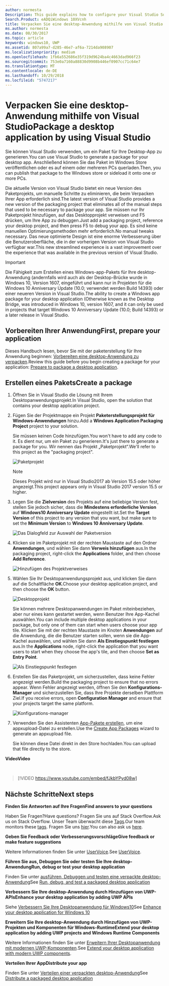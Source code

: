 ```yaml
---
author: normesta
Description: This guide explains how to configure your Visual Studio Solution to edit, debug, and package desktop application.
Search.Product: eADQiWindows 10XVcnh
title: Verpacken Sie eine desktop-Anwendung mithilfe von Visual Studio
ms.author: normesta
ms.date: 08/30/2017
ms.topic: article
keywords: windows10, UWP
ms.assetid: 807a99a7-d285-46e7-af6a-7214da908907
ms.localizationpriority: medium
ms.openlocfilehash: 1fb6a552686e35f319d9624ba4c4663dad966f23
ms.sourcegitcommit: 753e0a7160a88830d9908b446ef0907cc71c64e7
ms.translationtype: MT
ms.contentlocale: de-DE
ms.lasthandoff: 10/29/2018
ms.locfileid: "5747217"
---
```

# <a name="package-a-desktop-application-by-using-visual-studio"></a><span data-ttu-id="9a020-103">Verpacken Sie eine desktop-Anwendung mithilfe von Visual Studio</span><span class="sxs-lookup"><span data-stu-id="9a020-103">Package a desktop application by using Visual Studio</span></span>

<span data-ttu-id="9a020-104">Sie können Visual Studio verwenden, um ein Paket für Ihre Desktop-App zu generieren.</span><span class="sxs-lookup"><span data-stu-id="9a020-104">You can use Visual Studio to generate a package for your desktop app.</span></span> <span data-ttu-id="9a020-105">Anschließend können Sie das Paket im Windows Store veröffentlichen oder es auf einem oder mehreren PCs querladen.</span><span class="sxs-lookup"><span data-stu-id="9a020-105">Then, you can publish that package to the Windows store or sideload it onto one or more PCs.</span></span>

<span data-ttu-id="9a020-106">Die aktuelle Version von Visual Studio bietet ein neue Version des Paketprojekts, um manuelle Schritte zu eliminieren, die beim Verpacken Ihrer App erforderlich sind.</span><span class="sxs-lookup"><span data-stu-id="9a020-106">The latest version of Visual Studio provides a new version of the packaging project that eliminates all of the manual steps that used to be necessary to package your app.</span></span> <span data-ttu-id="9a020-107">Sie müssen nur Ihr Paketprojekt hinzufügen, auf das Desktopprojekt verweisen und F5 drücken, um Ihre App zu debuggen.</span><span class="sxs-lookup"><span data-stu-id="9a020-107">Just add a packaging project, reference your desktop project, and then press F5 to debug your app.</span></span> <span data-ttu-id="9a020-108">Es sind keine manuellen Optimierungsmethoden mehr erforderlich.</span><span class="sxs-lookup"><span data-stu-id="9a020-108">No manual tweaks necessary.</span></span> <span data-ttu-id="9a020-109">Das neue optimierte Design ist eine enorme Verbesserung über die Benutzeroberfläche, die in der vorherigen Version von Visual Studio verfügbar war.</span><span class="sxs-lookup"><span data-stu-id="9a020-109">This new streamlined experience is a vast improvement over the experience that was available in the previous version of Visual Studio.</span></span>

>[!IMPORTANT]
><span data-ttu-id="9a020-110">Die Fähigkeit zum Erstellen eines Windows-app-Pakets für Ihre desktop-Anwendung (andernfalls wird auch als der Desktop-Brücke wurde in Windows 10, Version 1607, eingeführt und kann nur in Projekten für die Windows 10 Anniversary Update (10.0; verwendet werden Build 14393) oder einer neueren Version in Visual Studio.</span><span class="sxs-lookup"><span data-stu-id="9a020-110">The ability to create a Windows app package for your desktop application (Otherwise known as the Desktop Bridge, was introduced in Windows 10, version 1607, and it can only be used in projects that target Windows 10 Anniversary Update (10.0; Build 14393) or a later release in Visual Studio.</span></span>

## <a name="first-prepare-your-application"></a><span data-ttu-id="9a020-111">Vorbereiten Ihrer Anwendung</span><span class="sxs-lookup"><span data-stu-id="9a020-111">First, prepare your application</span></span>

<span data-ttu-id="9a020-112">Dieses Handbuch lesen, bevor Sie mit der paketerstellung für Ihre Anwendung beginnen: [Vorbereiten eine desktop-Anwendung zu verpacken](desktop-to-uwp-prepare.md).</span><span class="sxs-lookup"><span data-stu-id="9a020-112">Review this guide before you begin creating a package for your application: [Prepare to package a desktop application](desktop-to-uwp-prepare.md).</span></span>

<a id="new-packaging-project"/>

## <a name="create-a-package"></a><span data-ttu-id="9a020-113">Erstellen eines Pakets</span><span class="sxs-lookup"><span data-stu-id="9a020-113">Create a package</span></span>

1. <span data-ttu-id="9a020-114">Öffnen Sie in Visual Studio die Lösung mit Ihrem Desktopanwendungsprojekt.</span><span class="sxs-lookup"><span data-stu-id="9a020-114">In Visual Studio, open the solution that contains your desktop application project.</span></span>

2. <span data-ttu-id="9a020-115">Fügen Sie der Projektmappe ein Projekt **Paketerstellungsprojekt für Windows-Anwendungen** hinzu.</span><span class="sxs-lookup"><span data-stu-id="9a020-115">Add a **Windows Application Packaging Project** project to your solution.</span></span>

   <span data-ttu-id="9a020-116">Sie müssen keinen Code hinzufügen.</span><span class="sxs-lookup"><span data-stu-id="9a020-116">You won't have to add any code to it.</span></span> <span data-ttu-id="9a020-117">Es dient nur, um ein Paket zu generieren.</span><span class="sxs-lookup"><span data-stu-id="9a020-117">It's just there to generate a package for you.</span></span> <span data-ttu-id="9a020-118">Wir nennen das Projekt „Paketprojekt“.</span><span class="sxs-lookup"><span data-stu-id="9a020-118">We'll refer to this project as the "packaging project".</span></span>

   ![Paketprojekt](images/desktop-to-uwp/packaging-project.png)

   >[!NOTE]
   ><span data-ttu-id="9a020-120">Dieses Projekt wird nur in Visual Studio2017 ab Version 15.5 oder höher angezeigt.</span><span class="sxs-lookup"><span data-stu-id="9a020-120">This project appears only in Visual Studio 2017 version 15.5 or higher.</span></span>

3. <span data-ttu-id="9a020-121">Legen Sie die **Zielversion** des Projekts auf eine beliebige Version fest, stellen Sie jedoch sicher, dass die **Mindestens erforderliche Version** auf **Windows10 Anniversary Update** eingestellt ist.</span><span class="sxs-lookup"><span data-stu-id="9a020-121">Set the **Target Version** of this project to any version that you want, but make sure to set the **Minimum Version** to **Windows 10 Anniversary Update**.</span></span>

   ![Das Dialogfeld zur Auswahl der Paketversion](images/desktop-to-uwp/packaging-version.png)

4. <span data-ttu-id="9a020-123">Klicken sie im Paketprojekt mit der rechten Maustaste auf den Ordner **Anwendungen**, und wählen Sie dann **Verweis hinzufügen** aus.</span><span class="sxs-lookup"><span data-stu-id="9a020-123">In the packaging project, right-click the **Applications** folder, and then choose **Add Reference**.</span></span>

   ![Hinzufügen des Projektverweises](images/desktop-to-uwp/add-project-reference.png)

5. <span data-ttu-id="9a020-125">Wählen Sie Ihr Desktopanwendungsprojekt aus, und klicken Sie dann auf die Schaltfläche **OK**.</span><span class="sxs-lookup"><span data-stu-id="9a020-125">Choose your desktop application project, and then choose the **OK** button.</span></span>

   ![Desktopprojekt](images/desktop-to-uwp/reference-project.png)

   <span data-ttu-id="9a020-127">Sie können mehrere Desktopanwendungen im Paket miteinbeziehen, aber nur eines kann gestartet werden, wenn Benutzer Ihre App-Kachel auswählen.</span><span class="sxs-lookup"><span data-stu-id="9a020-127">You can include multiple desktop applications in your package, but only one of them can start when users choose your app tile.</span></span> <span data-ttu-id="9a020-128">Klicken Sie mit der rechten Maustaste im Knoten **Anwendungen** auf die Anwendung, die die Benutzer starten sollen, wenn sie die App-Kachel auswählen, und wählen Sie dann **Als Einstiegspunkt festlegen** aus.</span><span class="sxs-lookup"><span data-stu-id="9a020-128">In the **Applications** node, right-click the application that you want users to start when they choose the app's tile, and then choose **Set as Entry Point**.</span></span>

   ![Als Einstiegspunkt festlegen](images/desktop-to-uwp/entry-point-set.png)

6. <span data-ttu-id="9a020-130">Erstellen Sie das Paketprojekt, um sicherzustellen, dass keine Fehler angezeigt werden.</span><span class="sxs-lookup"><span data-stu-id="9a020-130">Build the packaging project to ensure that no errors appear.</span></span>  <span data-ttu-id="9a020-131">Wenn Fehler angezeigt werden, öffnen Sie den **Konfigurations-Manager** und sicherzustellen Sie, dass Ihre Projekte derselben Plattform Ziel.</span><span class="sxs-lookup"><span data-stu-id="9a020-131">If you receive errors, open **Configuration Manager** and ensure that your projects target the same platform.</span></span>

   ![Konfigurations-manager](images/desktop-to-uwp/config-manager.png)

7. <span data-ttu-id="9a020-133">Verwenden Sie den Assistenten [App-Pakete erstellen](../packaging/packaging-uwp-apps.md), um eine appxupload-Datei zu erstellen.</span><span class="sxs-lookup"><span data-stu-id="9a020-133">Use the [Create App Packages](../packaging/packaging-uwp-apps.md) wizard to generate an appxupload file.</span></span>

   <span data-ttu-id="9a020-134">Sie können diese Datei direkt in den Store hochladen.</span><span class="sxs-lookup"><span data-stu-id="9a020-134">You can upload that file directly to the store.</span></span>

**<span data-ttu-id="9a020-135">Video</span><span class="sxs-lookup"><span data-stu-id="9a020-135">Video</span></span>**

&nbsp;
> [!VIDEO https://www.youtube.com/embed/fJkbYPyd08w]

## <a name="next-steps"></a><span data-ttu-id="9a020-136">Nächste Schritte</span><span class="sxs-lookup"><span data-stu-id="9a020-136">Next steps</span></span>

**<span data-ttu-id="9a020-137">Finden Sie Antworten auf Ihre Fragen</span><span class="sxs-lookup"><span data-stu-id="9a020-137">Find answers to your questions</span></span>**

<span data-ttu-id="9a020-138">Haben Sie Fragen?</span><span class="sxs-lookup"><span data-stu-id="9a020-138">Have questions?</span></span> <span data-ttu-id="9a020-139">Fragen Sie uns auf Stack Overflow.</span><span class="sxs-lookup"><span data-stu-id="9a020-139">Ask us on Stack Overflow.</span></span> <span data-ttu-id="9a020-140">Unser Team überwacht diese [Tags](http://stackoverflow.com/questions/tagged/project-centennial+or+desktop-bridge).</span><span class="sxs-lookup"><span data-stu-id="9a020-140">Our team monitors these [tags](http://stackoverflow.com/questions/tagged/project-centennial+or+desktop-bridge).</span></span> <span data-ttu-id="9a020-141">Fragen Sie uns [hier](https://social.msdn.microsoft.com/Forums/en-US/home?filter=alltypes&sort=relevancedesc&searchTerm=%5BDesktop%20Converter%5D).</span><span class="sxs-lookup"><span data-stu-id="9a020-141">You can also ask us [here](https://social.msdn.microsoft.com/Forums/en-US/home?filter=alltypes&sort=relevancedesc&searchTerm=%5BDesktop%20Converter%5D).</span></span>

**<span data-ttu-id="9a020-142">Geben Sie Feedback oder Verbesserungsvorschläge</span><span class="sxs-lookup"><span data-stu-id="9a020-142">Give feedback or make feature suggestions</span></span>**

<span data-ttu-id="9a020-143">Weitere Informationen finden Sie unter [UserVoice](https://wpdev.uservoice.com/forums/110705-universal-windows-platform/category/161895-desktop-bridge-centennial).</span><span class="sxs-lookup"><span data-stu-id="9a020-143">See [UserVoice](https://wpdev.uservoice.com/forums/110705-universal-windows-platform/category/161895-desktop-bridge-centennial).</span></span>

**<span data-ttu-id="9a020-144">Führen Sie aus, Debuggen Sie oder testen Sie Ihre desktop-Anwendung</span><span class="sxs-lookup"><span data-stu-id="9a020-144">Run, debug or test your desktop application</span></span>**

<span data-ttu-id="9a020-145">Finden Sie unter [ausführen, Debuggen und testen eine verpackte desktop-Anwendung](desktop-to-uwp-debug.md)</span><span class="sxs-lookup"><span data-stu-id="9a020-145">See [Run, debug, and test a packaged desktop application](desktop-to-uwp-debug.md)</span></span>

**<span data-ttu-id="9a020-146">Verbessern Sie Ihre desktop-Anwendung durch Hinzufügen von UWP-APIs</span><span class="sxs-lookup"><span data-stu-id="9a020-146">Enhance your desktop application by adding UWP APIs</span></span>**

<span data-ttu-id="9a020-147">Siehe [Verbessern Sie Ihre Desktopanwendung für Windows10](desktop-to-uwp-enhance.md)</span><span class="sxs-lookup"><span data-stu-id="9a020-147">See [Enhance your desktop application for Windows 10](desktop-to-uwp-enhance.md)</span></span>

**<span data-ttu-id="9a020-148">Erweitern Sie Ihre desktop-Anwendung durch Hinzufügen von UWP-Projekten und Komponenten für Windows-Runtime</span><span class="sxs-lookup"><span data-stu-id="9a020-148">Extend your desktop application by adding UWP projects and Windows Runtime Components</span></span>**

<span data-ttu-id="9a020-149">Weitere Informationen finden Sie unter [Erweitern Ihrer Desktopanwendung mit modernen UWP-Komponenten](desktop-to-uwp-extend.md).</span><span class="sxs-lookup"><span data-stu-id="9a020-149">See [Extend your desktop application with modern UWP components](desktop-to-uwp-extend.md).</span></span>

**<span data-ttu-id="9a020-150">Verteilen Ihrer App</span><span class="sxs-lookup"><span data-stu-id="9a020-150">Distribute your app</span></span>**

<span data-ttu-id="9a020-151">Finden Sie unter [Verteilen einer verpackten desktop-Anwendung](desktop-to-uwp-distribute.md)</span><span class="sxs-lookup"><span data-stu-id="9a020-151">See [Distribute a packaged desktop application](desktop-to-uwp-distribute.md)</span></span>
